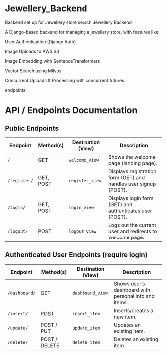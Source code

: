 # Jewellery_Backend
Backend set up for Jewellery store search
Jewellery Backend

A Django-based backend for managing a jewellery store, with features like:

User Authentication (Django Auth)

Image Uploads to AWS S3

Image Embedding with SentenceTransformers

Vector Search using Milvus

Concurrent Uploads & Processing with concurrent.futures


endpoints:
# API / Endpoints Documentation

## Public Endpoints

| Endpoint       | Method(s)    | Destination (View)  | Description                                                      |
|----------------|-------------|-------------------|------------------------------------------------------------------|
| `/`            | GET         | `welcome_view`     | Shows the welcome page (landing page).                           |
| `/register/`   | GET, POST   | `register_view`    | Displays registration form (GET) and handles user signup (POST). |
| `/login/`      | GET, POST   | `login_view`       | Displays login form (GET) and authenticates user (POST).         |
| `/logout/`     | POST        | `logout_view`      | Logs out the current user and redirects to welcome page.         |

## Authenticated User Endpoints (require login)

| Endpoint       | Method(s)    | Destination (View)  | Description                                         |
|----------------|-------------|-------------------|-----------------------------------------------------|
| `/dashboard/`  | GET         | `dashboard_view`  | Shows user’s dashboard with personal info and items. |
| `/insert/`     | POST        | `insert_item`     | Inserts/creates a new item.                         |
| `/update/`     | POST / PUT  | `update_item`     | Updates an existing item.                            |
| `/delete/`     | POST / DELETE | `delete_item`   | Deletes an existing item.                            |
